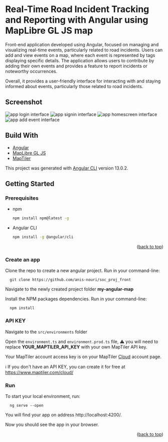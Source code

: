 # Real-Time Road Incident Tracking and Reporting with Angular using MapLibre GL JS map  

Front-end application developed using Angular, focused on managing and visualizing real-time events, particularly related to road incidents. Users can add and view events on a map, where each event is represented by tags displaying specific details. The application allows users to contribute by adding their own events and provides a feature to report incidents or noteworthy occurrences. 

Overall, it provides a user-friendly interface for interacting with and staying informed about events, particularly those related to road incidents.

## Screenshot

![app login interface](/assets/Capture1)
![app signin interface](/assets/Capture2)
![app homescreen interface](/assets/Capture3)
![app add event interface](/assets/Capture4)


## Build With

* [Angular](https://angular.io/)
* [MapLibre GL JS](https://maplibre.org/)
* [MapTiler](https://www.maptiler.com/)

This project was generated with [Angular CLI](https://github.com/angular/angular-cli) version 13.0.2.

## Getting Started

### Prerequisites

* npm
  ```sh
  npm install npm@latest -g
  ```
* Angular CLI
  ```sh
  npm install -g @angular/cli
  ```

<p align="right">(<a href="#top">back to top</a>)</p>

### Create an app

Clone the repo to create a new angular project. Run in your command-line:

```
  git clone https://github.com/anis-nouri/soc_proj_front
```

Navigate to the newly created project folder **my-angular-map**

Install the NPM packages dependencies. Run in your command-line:

```
  npm install
```

### API KEY

Navigate to the `src/environments` folder

Open the `environment.ts` and `environment.prod.ts` file, :warning: you will need to replace **YOUR_MAPTILER_API_KEY** with your own MapTiler API key.

Your MapTiler account access key is on your MapTiler [Cloud](https://cloud.maptiler.com/account/keys/) account page. 

:information_source: If you don't have an API KEY, you can create it for free at https://www.maptiler.com/cloud/

### Run

To start your local environment, run: 

```
  ng serve --open
``` 

You will find your app on address http://localhost:4200/.

Now you should see the app in your browser.

<p align="right">(<a href="#top">back to top</a>)</p>
